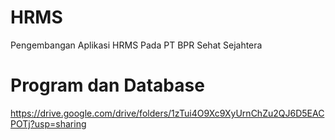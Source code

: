 # HRMS
Pengembangan Aplikasi HRMS Pada PT BPR Sehat Sejahtera

# Program dan Database
https://drive.google.com/drive/folders/1zTui4O9Xc9XyUrnChZu2QJ6D5EACPOTj?usp=sharing
